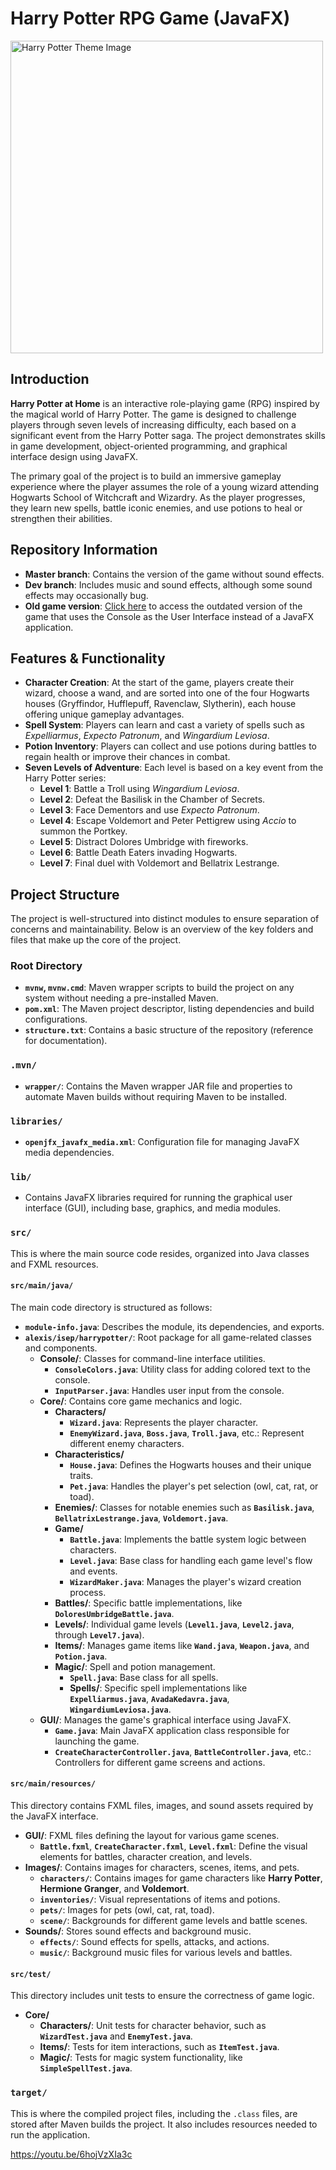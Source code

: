 # Harry Potter RPG Game (JavaFX)
<img src="https://www.pause-canap.com/media/wysiwyg/Saga-harry-potter.jpg" alt="Harry Potter Theme Image" width="500px">


## Introduction
**Harry Potter at Home** is an interactive role-playing game (RPG) inspired by the magical world of Harry Potter. The game is designed to challenge players through seven levels of increasing difficulty, each based on a significant event from the Harry Potter saga. The project demonstrates skills in game development, object-oriented programming, and graphical interface design using JavaFX.

The primary goal of the project is to build an immersive gameplay experience where the player assumes the role of a young wizard attending Hogwarts School of Witchcraft and Wizardry. As the player progresses, they learn new spells, battle iconic enemies, and use potions to heal or strengthen their abilities. 

## Repository Information
- **Master branch**: Contains the version of the game without sound effects.
- **Dev branch**: Includes music and sound effects, although some sound effects may occasionally bug.
- **Old game version**: [Click here](https://github.com/alexisvafiadis/HarryPotterRPG-with-Console) to access the outdated version of the game that uses the Console as the User Interface instead of a JavaFX application.

## Features & Functionality
- **Character Creation**: At the start of the game, players create their wizard, choose a wand, and are sorted into one of the four Hogwarts houses (Gryffindor, Hufflepuff, Ravenclaw, Slytherin), each house offering unique gameplay advantages.
- **Spell System**: Players can learn and cast a variety of spells such as *Expelliarmus*, *Expecto Patronum*, and *Wingardium Leviosa*.
- **Potion Inventory**: Players can collect and use potions during battles to regain health or improve their chances in combat.
- **Seven Levels of Adventure**: Each level is based on a key event from the Harry Potter series:
  - **Level 1**: Battle a Troll using *Wingardium Leviosa*.
  - **Level 2**: Defeat the Basilisk in the Chamber of Secrets.
  - **Level 3**: Face Dementors and use *Expecto Patronum*.
  - **Level 4**: Escape Voldemort and Peter Pettigrew using *Accio* to summon the Portkey.
  - **Level 5**: Distract Dolores Umbridge with fireworks.
  - **Level 6**: Battle Death Eaters invading Hogwarts.
  - **Level 7**: Final duel with Voldemort and Bellatrix Lestrange.

## Project Structure

The project is well-structured into distinct modules to ensure separation of concerns and maintainability. Below is an overview of the key folders and files that make up the core of the project.

### Root Directory
- **`mvnw`, `mvnw.cmd`**: Maven wrapper scripts to build the project on any system without needing a pre-installed Maven.
- **`pom.xml`**: The Maven project descriptor, listing dependencies and build configurations.
- **`structure.txt`**: Contains a basic structure of the repository (reference for documentation).

### `.mvn/`
- **`wrapper/`**: Contains the Maven wrapper JAR file and properties to automate Maven builds without requiring Maven to be installed.

### `libraries/`
- **`openjfx_javafx_media.xml`**: Configuration file for managing JavaFX media dependencies.

### `lib/`
- Contains JavaFX libraries required for running the graphical user interface (GUI), including base, graphics, and media modules.

### `src/`
This is where the main source code resides, organized into Java classes and FXML resources.

#### `src/main/java/`
The main code directory is structured as follows:
- **`module-info.java`**: Describes the module, its dependencies, and exports.
- **`alexis/isep/harrypotter/`**: Root package for all game-related classes and components.
  - **Console/**: Classes for command-line interface utilities.
    - **`ConsoleColors.java`**: Utility class for adding colored text to the console.
    - **`InputParser.java`**: Handles user input from the console.
  - **Core/**: Contains core game mechanics and logic.
    - **Characters/**
      - **`Wizard.java`**: Represents the player character.
      - **`EnemyWizard.java`**, **`Boss.java`**, **`Troll.java`**, etc.: Represent different enemy characters.
    - **Characteristics/**
      - **`House.java`**: Defines the Hogwarts houses and their unique traits.
      - **`Pet.java`**: Handles the player's pet selection (owl, cat, rat, or toad).
    - **Enemies/**: Classes for notable enemies such as **`Basilisk.java`**, **`BellatrixLestrange.java`**, **`Voldemort.java`**.
    - **Game/**
      - **`Battle.java`**: Implements the battle system logic between characters.
      - **`Level.java`**: Base class for handling each game level's flow and events.
      - **`WizardMaker.java`**: Manages the player's wizard creation process.
    - **Battles/**: Specific battle implementations, like **`DoloresUmbridgeBattle.java`**.
    - **Levels/**: Individual game levels (**`Level1.java`**, **`Level2.java`**, through **`Level7.java`**).
    - **Items/**: Manages game items like **`Wand.java`**, **`Weapon.java`**, and **`Potion.java`**.
    - **Magic/**: Spell and potion management.
      - **`Spell.java`**: Base class for all spells.
      - **Spells/**: Specific spell implementations like **`Expelliarmus.java`**, **`AvadaKedavra.java`**, **`WingardiumLeviosa.java`**.
  - **GUI/**: Manages the game's graphical interface using JavaFX.
    - **`Game.java`**: Main JavaFX application class responsible for launching the game.
    - **`CreateCharacterController.java`**, **`BattleController.java`**, etc.: Controllers for different game screens and actions.

#### `src/main/resources/`
This directory contains FXML files, images, and sound assets required by the JavaFX interface.
- **GUI/**: FXML files defining the layout for various game scenes.
  - **`Battle.fxml`**, **`CreateCharacter.fxml`**, **`Level.fxml`**: Define the visual elements for battles, character creation, and levels.
- **Images/**: Contains images for characters, scenes, items, and pets.
  - **`characters/`**: Contains images for game characters like **Harry Potter**, **Hermione Granger**, and **Voldemort**.
  - **`inventories/`**: Visual representations of items and potions.
  - **`pets/`**: Images for pets (owl, cat, rat, toad).
  - **`scene/`**: Backgrounds for different game levels and battle scenes.
- **Sounds/**: Stores sound effects and background music.
  - **`effects/`**: Sound effects for spells, attacks, and actions.
  - **`music/`**: Background music files for various levels and battles.

#### `src/test/`
This directory includes unit tests to ensure the correctness of game logic.
- **Core/**
  - **Characters/**: Unit tests for character behavior, such as **`WizardTest.java`** and **`EnemyTest.java`**.
  - **Items/**: Tests for item interactions, such as **`ItemTest.java`**.
  - **Magic/**: Tests for magic system functionality, like **`SimpleSpellTest.java`**.

### `target/`
This is where the compiled project files, including the `.class` files, are stored after Maven builds the project. It also includes resources needed to run the application.


https://youtu.be/6hojVzXIa3c
